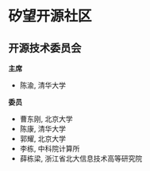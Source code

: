 # 矽望开源社区

## 开源技术委员会

**主席**

- 陈渝, 清华大学

**委员**

- 曹东刚, 北京大学
- 陈康, 清华大学
- 郭耀, 北京大学
- 李栋, 中科院计算所
- 薛栋梁, 浙江省北大信息技术高等研究院


